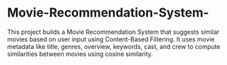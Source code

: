 # Movie-Recommendation-System-
This project builds a Movie Recommendation System that suggests similar movies based on user input using Content-Based Filtering. It uses movie metadata like title, genres, overview, keywords, cast, and crew to compute similarities between movies using cosine similarity.
